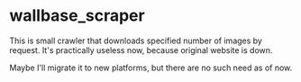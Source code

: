 wallbase_scraper
================

This is small crawler that downloads specified number of images by request.
It's practically useless now, because original website is down.

Maybe I'll migrate it to new platforms, but there are no such need as of now.
